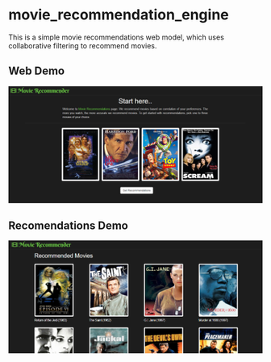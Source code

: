 # movie_recommendation_engine
This is a simple movie recommendations web model, which uses collaborative filtering to recommend movies.

## Web Demo
![alt text](img/home.png "Home page")

## Recomendations Demo
![alt text](img/rec.png "Recommendations page")
